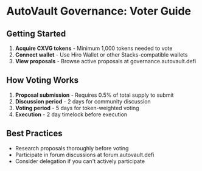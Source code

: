 # AutoVault Governance: Voter Guide

## Getting Started

1. **Acquire CXVG tokens** - Minimum 1,000 tokens needed to vote
2. **Connect wallet** - Use Hiro Wallet or other Stacks-compatible wallets
3. **View proposals** - Browse active proposals at governance.autovault.defi

## How Voting Works

1. **Proposal submission** - Requires 0.5% of total supply to submit
2. **Discussion period** - 2 days for community discussion
3. **Voting period** - 5 days for token-weighted voting
4. **Execution** - 2 day timelock before execution

## Best Practices

- Research proposals thoroughly before voting
- Participate in forum discussions at forum.autovault.defi
- Consider delegation if you can't actively participate
